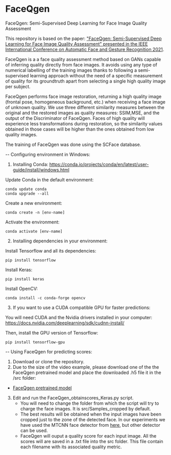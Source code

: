 # FaceQgen
FaceQgen: Semi-Supervised Deep Learning for Face Image Quality Assessment

This repository is based on the paper:  <a href="https://arxiv.org/abs/1904.01740" rel="nofollow">"FaceQgen: Semi-Supervised Deep Learning for Face Image Quality Assessment" presented in the IEEE International Conference on Automatic Face and Gesture Recognition 2021</a>.


FaceQgen is a a face quality assessment method based on GANs capable of inferring quality directly from face images. 
It avoids using any type of numerical labelling of the training images thanks to following a semi-supervised learning approach without the need of a specific measurement of quality for its groundtruth apart from selecting a single high quality image per subject.

FaceQgen performs face image restoration, returning a high quality image (frontal pose, homogeneous background, etc.) when receiving a face image of unknown quality. We use three different similarity measures between the original and the restored images as quality measures: SSIM,MSE, and the output of the Discriminator of
FaceQgen. Faces of high quality will experience less transformations during restoration, so the similarity values obtained in those cases will be higher than the ones obtained from low quality images.

The training of FaceQgen was done using the SCFace database.

-- Configuring environment in Windows:

1) Installing Conda: https://conda.io/projects/conda/en/latest/user-guide/install/windows.html

  Update Conda in the default environment:

    conda update conda
    conda upgrade --all

  Create a new environment:

    conda create -n [env-name]

  Activate the environment:

    conda activate [env-name]

2) Installing dependencies in your environment:

  Install Tensorflow and all its dependencies: 
    
    pip install tensorflow
    
  Install Keras:
  
    pip install keras
    
  Install OpenCV:

    conda install -c conda-forge opencv
  
 3) If you want to use a CUDA compatible GPU for faster predictions:
  
   You will need CUDA and the Nvidia drivers installed in your computer: https://docs.nvidia.com/deeplearning/sdk/cudnn-install/
  
   Then, install the GPU version of Tensorflow:
    
    pip install tensorflow-gpu
  
-- Using FaceQgen for predicting scores:

  1) Download or clone the repository. 
  2) Due to the size of the video example, please download one of the the FaceQgen pretrained model and place the downloaded .h5 file it in the /src folder:  
  
  - <a href="https://github.com/uam-biometrics/FaceQnet/releases/download/v0/FaceQnet.h5" rel="nofollow">FaceQgen pretrained model</a> 
  
  3) Edit and run the FaceQgen_obtainscores_Keras.py script.
     - You will need to change the folder from which the script will try to charge the face images. It is src/Samples_cropped by default. 
     - The best results will be obtained when the input images have been cropped just to the zone of the detected face. In our experiments we have used the MTCNN face detector from <a href="https://kpzhang93.github.io/MTCNN_face_detection_alignment/index.html" rel="nofollow">here</a>, but other detector can be used.
     - FaceQgen will ouput a quality score for each input image. All the scores will are saved in a .txt file into the src folder. This file contain each filename with its associated quality metric.





